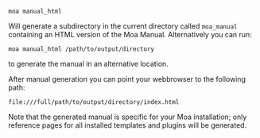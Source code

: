 

    moa manual_html
    
Will generate a subdirectory in the current directory called
`moa_manual` containing an HTML version of the Moa
Manual. Alternatively you can run:

    moa manual_html /path/to/output/directory
    
to generate the manual in an alternative location.

After manual generation you can point your webbrowser to the following
path:

    file:///full/path/to/output/directory/index.html
    

Note that the generated manual is specific for your Moa installation;
only reference pages for all installed templates and plugins will be
generated.






    

